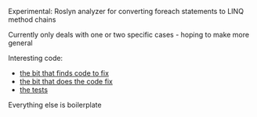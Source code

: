 Experimental: Roslyn analyzer for converting foreach statements to LINQ method chains

Currently only deals with one or two specific cases - hoping to make more general

Interesting code:
 - [the bit that finds code to fix](ForeachToLinqAnalyzer/ForeachToLinqAnalyzer/DiagnosticAnalyzer.cs)
 - [the bit that does the code fix](ForeachToLinqAnalyzer/ForeachToLinqAnalyzer/CodeFixProvider.cs)
 - [the tests](ForeachToLinqAnalyzer/ForeachToLinqAnalyzer.Test/)
 
Everything else is boilerplate

